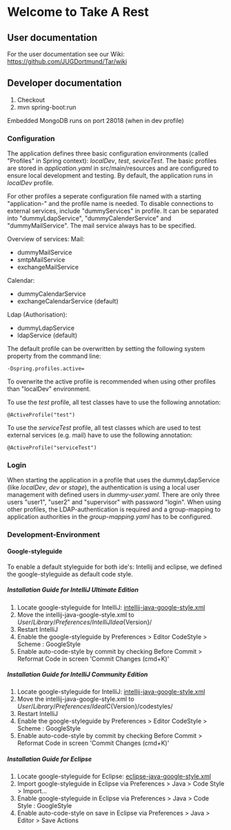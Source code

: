 # Welcome to **T**ake **A** **R**est

## User documentation
For the user documentation see our Wiki: https://github.com/JUGDortmund/Tar/wiki

## Developer documentation
1. Checkout
2. mvn spring-boot:run

Embedded MongoDB runs on port 28018 (when in dev profile)

### Configuration
The application defines three basic configuration environments (called "Profiles" in Spring context): _localDev_, _test_, _seviceTest_. The basic profiles are stored in _application.yaml_ in src/main/resources and are configured to ensure local development and testing. By default, the application runs in _localDev_ profile.

For other profiles a seperate configuration file named with a starting "application-" and the profile name is needed. To disable connections to external services, include "dummyServices" in profile. It can be separated into "dummyLdapService", "dummyCalenderService" and "dummyMailService".
The mail service always has to be specified.

Overview of services:
Mail:

- dummyMailService
- smtpMailService
- exchangeMailService

Calendar:

- dummyCalendarService
- exchangeCalendarService (default)

Ldap (Authorisation):

- dummyLdapService
- ldapService (default)

The default profile can be overwritten by setting the following system property from the command line:

	-Dspring.profiles.active=

To overwrite the active profile is recommended when using other profiles than "localDev" environment.

To use the _test_ profile, all test classes have to use the following annotation:

	@ActiveProfile("test")

To use the _serviceTest_ profile, all test classes which are used to test external services (e.g. mail) have to use the following annotation:

	@ActiveProfile("serviceTest")

### Login

When starting the application in a profile that uses the dummyLdapService (like _localDev_, _dev_ or _stage_), the authentication is using a local user management with defined users in _dummy-user.yaml_.
There are only three users "user1", "user2" and "supervisor" with password "login". When using other profiles, the LDAP-authentication is required and a group-mapping to application authorities in the _group-mapping.yaml_ has to be configured.


### Development-Environment

#### Google-styleguide
To enable a default styleguide for both ide's: Intellij and eclipse,
we defined the google-styleguide as default code style.

##### Installation Guide for **IntelliJ Ultimate Edition**
1. Locate google-styleguide for IntelliJ: [intellij-java-google-style.xml](http://stash.maredit.net/projects/COM/repos/hireme/browse/readme-sources/intellij-java-google-style.xml?raw)
2. Move the intellij-java-google-style.xml to ${User}/Library/Preferences/IntelliJIdea${Version}/
3. Restart IntelliJ
4. Enable the google-styleguide by Preferences >  Editor CodeStyle > Scheme : GoogleStyle
5. Enable auto-code-style by commit by checking Before Commit > Reformat Code in screen 'Commit Changes (cmd+K)'

##### Installation Guide for **IntelliJ Community Edition**
1. Locate google-styleguide for IntelliJ: [intellij-java-google-style.xml](http://stash.maredit.net/projects/COM/repos/hireme/browse/readme-sources/intellij-java-google-style.xml?raw)
2. Move the intellij-java-google-style.xml to ${User}/Library/Preferences/IdeaIC${Version}/codestyles/
3. Restart IntelliJ
4. Enable the google-styleguide by Preferences >  Editor CodeStyle > Scheme : GoogleStyle
5. Enable auto-code-style by commit by checking Before Commit > Reformat Code in screen 'Commit Changes (cmd+K)'

##### Installation Guide for **Eclipse**
1. Locate google-styleguide for Eclipse: [eclipse-java-google-style.xml](http://stash.maredit.net/projects/COM/repos/hireme/browse/readme-sources/eclipse-java-google-style.xml?raw)
2. Import google-styleguide in Eclipse via Preferences > Java > Code Style > Import...
3. Enable google-styleguide in Eclipse via Preferences > Java > Code Style : GoogleStyle
4. Enable auto-code-style on save in Eclipse via Preferences > Java > Editor > Save Actions